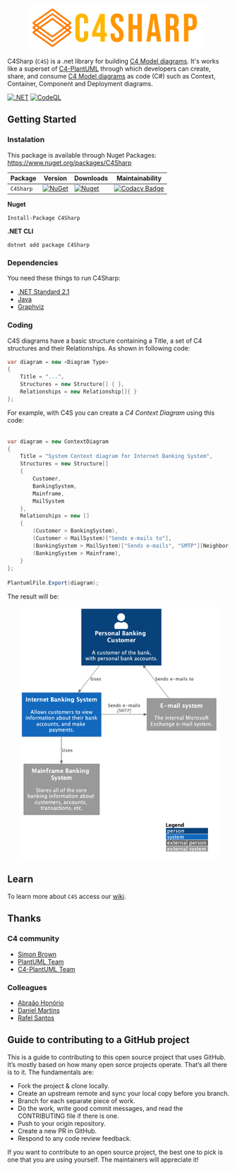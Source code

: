 <p align="center">
<img src="https://raw.githubusercontent.com/8T4/c4sharp/main/docs/images/8t4-c4-brand-2.png" alt="logo" width='400'>  
</p>

C4Sharp (`C4S`) is a .net library for building [C4 Model diagrams](https://c4model.com/). It's works like a superset of [C4-PlantUML](https://github.com/plantuml-stdlib/C4-PlantUML) through which developers can create, share, and consume [C4 Model diagrams](https://c4model.com/) as code (C#) such as Context, Container, Component and Deployment diagrams.

[![.NET](https://github.com/8T4/c4sharp/actions/workflows/dotnet.yml/badge.svg)](https://github.com/8T4/c4sharp/actions/workflows/dotnet.yml)
[![CodeQL](https://github.com/8T4/c4sharp/actions/workflows/codeql-analysis.yml/badge.svg)](https://github.com/8T4/c4sharp/actions/workflows/codeql-analysis.yml)

## Getting Started

### Instalation
This package is available through Nuget Packages: https://www.nuget.org/packages/C4Sharp

| Package |  Version | Downloads | Maintainability |
| ------- | ----- | ----- |----- |
| `C4Sharp` | [![NuGet](https://img.shields.io/nuget/v/C4Sharp.svg)](https://www.nuget.org/packages/C4Sharp) | [![Nuget](https://img.shields.io/nuget/dt/C4Sharp.svg)](https://www.nuget.org/packages/C4Sharp) | [![Codacy Badge](https://app.codacy.com/project/badge/Grade/51ea16a0d91548cb9e84bd6ab3e8cb9e)](https://www.codacy.com/gh/8T4/c4sharp/dashboard?utm_source=github.com&amp;utm_medium=referral&amp;utm_content=8T4/c4sharp&amp;utm_campaign=Badge_Grade) |

**Nuget**
```shell
Install-Package C4Sharp
```

**.NET CLI**
```shell
dotnet add package C4Sharp
```

### Dependencies

You need these things to run C4Sharp:
 - [.NET Standard 2.1](https://docs.microsoft.com/pt-br/dotnet/standard/net-standard)
 - [Java](https://www.java.com/en/download/)
 - [Graphviz](https://plantuml.com/graphviz-dot) 

### Coding

C4S diagrams have a basic structure containing a Title, a set of C4 structures and their Relationships.
As shown in following code:

```c#
var diagram = new <Diagram Type>
{
    Title = "...",
    Structures = new Structure[] { },
    Relationships = new Relationship[]{ }
};
```

For example, with C4S you can create a _C4 Context Diagram_ using this code:

```c#

var diagram = new ContextDiagram
{
    Title = "System Context diagram for Internet Banking System",
    Structures = new Structure[]
    {
        Customer,
        BankingSystem,
        Mainframe,
        MailSystem
    },
    Relationships = new []
    {
        (Customer > BankingSystem),
        (Customer < MailSystem)["Sends e-mails to"],
        (BankingSystem > MailSystem)["Sends e-mails", "SMTP"][Neighbor],
        (BankingSystem > Mainframe),
    }
};

PlantumlFile.Export(diagram);
```
The result will be:

<p align="center">
  <img src="https://raw.githubusercontent.com/8T4/c4sharp/main/docs/images/context-example.png" alt="logo" width='450' >
</p>

## Learn

To learn more about `C4S` access our [wiki](https://github.com/8T4/c4sharp/wiki).

## Thanks
### C4 community
- [Simon Brown](https://twitter.com/simonbrown)
- [PlantUML Team](https://plantuml.com/)
- [C4-PlantUML Team](https://github.com/plantuml-stdlib/C4-PlantUML)

### Colleagues 
- [Abraão Honório](https://www.linkedin.com/in/abraaohonorio)
- [Daniel Martins](https://www.linkedin.com/in/daniel-de-souza-martins)
- [Rafel Santos](https://www.linkedin.com/in/rafael-santos-0b51465)

## Guide to contributing to a GitHub project
This is a guide to contributing to this open source project that uses GitHub. It’s mostly based on how many open sorce projects operate. That’s all there is to it. The fundamentals are:

 - Fork the project & clone locally.
 - Create an upstream remote and sync your local copy before you branch.
 - Branch for each separate piece of work.
 - Do the work, write good commit messages, and read the CONTRIBUTING file if there is one.
 - Push to your origin repository.
 - Create a new PR in GitHub.
 - Respond to any code review feedback.

If you want to contribute to an open source project, the best one to pick is one that you are using yourself. The maintainers will appreciate it!
